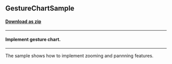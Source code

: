 ## GestureChartSample
#### [Download as zip](https://downgit.github.io/#/home?url=https://github.com/GrapeCity/ComponentOne-UWP-Samples/tree/master/C1.UWP.FlexChart/CS/GestureChartSample)
____
#### Implement gesture chart.
____
The sample shows how to implement zooming and pannning features.
